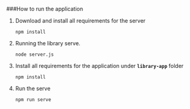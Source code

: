 ###How to run the application

1. Download and install all requirements for the server 

   ```
   npm install
   ```

2. Running the library serve. 

   ```
   node server.js
   ```
   
3. Install all requirements for the application under **`library-app`** folder

   ```
   npm install
   ```

4. Run the serve

   ```
   npm run serve
   ```


